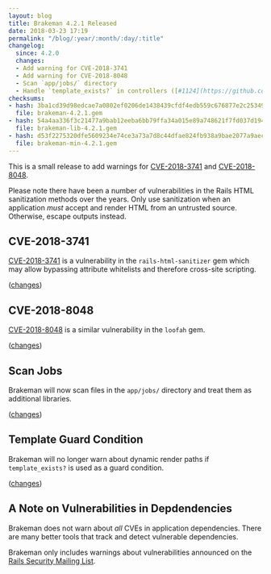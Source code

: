 ```yaml
---
layout: blog
title: Brakeman 4.2.1 Released
date: 2018-03-23 17:19
permalink: "/blog/:year/:month/:day/:title"
changelog:
  since: 4.2.0
  changes:
  - Add warning for CVE-2018-3741
  - Add warning for CVE-2018-8048
  - Scan `app/jobs/` directory
  - Handle `template_exists?` in controllers ([#1124](https://github.com/presidentbeef/brakeman/issues/1124))
checksums:
- hash: 3ba1cd39d98edcae7a0802ef0206de1438439cfdf4edb559c676877e2c253498
  file: brakeman-4.2.1.gem
- hash: 54a4aa336f3c21477a9bab12eeba6bb79ffa34a015e89a748621f7fd037d1943
  file: brakeman-lib-4.2.1.gem
- hash: d53f2275320dfe5609234e74ce3a73a7d8c44dfae824fb938a9bae2077a9aecf
  file: brakeman-min-4.2.1.gem
---
```



This is a small release to add warnings for [CVE-2018-3741](https://groups.google.com/d/msg/rubyonrails-security/tP7W3kLc5u4/uDy2Br7xBgAJ) and [CVE-2018-8048](https://groups.google.com/d/msg/rubyonrails-security/b__OeLG9bts/waZTvSM2AQAJ).

Please note there have been a number of vulnerabilities in the Rails HTML sanitization methods over the years. Only use sanitization when an application *must* accept and render HTML from an untrusted source. Otherwise, escape outputs instead.



## CVE-2018-3741

[CVE-2018-3741](https://groups.google.com/d/msg/rubyonrails-security/tP7W3kLc5u4/uDy2Br7xBgAJ) is a vulnerability in the `rails-html-sanitizer` gem which may allow bypassing attribute whitelists and therefore cross-site scripting.

([changes](https://github.com/presidentbeef/brakeman/pull/1171))

## CVE-2018-8048

[CVE-2018-8048](https://groups.google.com/d/msg/rubyonrails-security/b__OeLG9bts/waZTvSM2AQAJ) is a similar vulnerability in the `loofah` gem.

([changes](https://github.com/presidentbeef/brakeman/pull/1169))

## Scan Jobs

Brakeman will now scan files in the `app/jobs/` directory and treat them as additional libraries.

([changes](https://github.com/presidentbeef/brakeman/pull/1168))

## Template Guard Condition

Brakeman will no longer warn about dynamic render paths if `template_exists?` is used as a guard condition.

([changes](https://github.com/presidentbeef/brakeman/pull/1170))

## A Note on Vulnerabilities in Depdendencies

Brakeman does not warn about *all* CVEs in application dependencies. There are many better tools that track and detect vulnerable dependencies.

Brakeman only includes warnings about vulnerabilities announced on the [Rails Security Mailing List](https://groups.google.com/d/msg/rubyonrails-security/b__OeLG9bts/waZTvSM2AQAJ).


